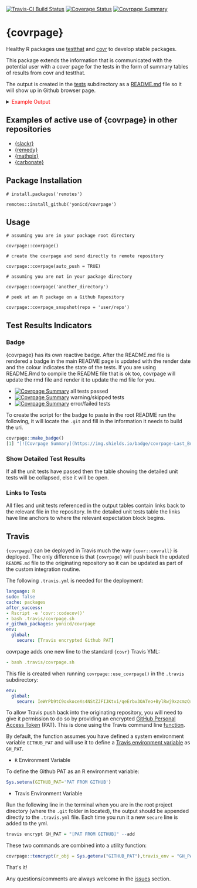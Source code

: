 [![Travis-CI Build Status](https://travis-ci.org/yonicd/covrpage.svg?branch=master)](https://travis-ci.org/yonicd/covrpage)
[![Coverage Status](https://img.shields.io/codecov/c/github/yonicd/covrpage/master.svg)](https://codecov.io/github/yonicd/covrpage?branch=master)
[![Covrpage Summary](https://img.shields.io/badge/covrpage-Last_Build_2018_09_03-brightgreen.svg)](https://github.com/yonicd/covrpage/tree/master/tests/README.md)

# {covrpage}

Healthy R packages use [testthat](https://github.com/r-lib/testthat) and [covr](https://github.com/r-lib/covr) to develop stable packages. 

This package extends the information that is communicated with the potential user with a cover page for the tests in the form of summary tables of results from covr and testthat. 

The output is created in the [tests](tests) subdirectory as a [README.md](tests/README.md) file so it will show up in Github browser page. 

<details>
<summary> <font color="red">Example Output</font> </summary>

Coverage summary is created using the
[covr](https://github.com/r-lib/covr) package.

| Object                                             | Coverage (%) |
| :------------------------------------------------- | :----------: |
| covrpage                                           |    50.13     |
| [R/covrpage\_snapshot.R](R/covrpage_snapshot.R) |     0.00     |
| [R/map\_testthat.R](R/map_testthat.R)           |     0.00     |
| [R/tencrypt.R](R/tencrypt.R)                    |     0.00     |
| [R/use\_covrpage.R](R/use_covrpage.R)           |    63.64     |
| [R/covrpage\_checks.R](R/covrpage_checks.R)     |    64.29     |
| [R/covrpage.R](R/covrpage.R)                    |    65.79     |
| [R/badge.R](R/badge.R)                          |    66.67     |
| [R/testthat\_summary.R](R/testthat_summary.R)   |    93.55     |
| [R/create\_chunks.R](R/create_chunks.R)         |    96.00     |

<br>

Unit Test summary is created using the
[testthat](https://github.com/r-lib/testthat)
package.

|                     | file                                               | n |  time | error | failed | skipped | warning |
| ------------------- | :------------------------------------------------- | -: | ----: | ----: | -----: | ------: | ------: |
| test-check\_utils.R | [test-check\_utils.R](tests/testthat/test-check_utils.R) | 5 | 0.088 |     0 |      0 |       0 |       0 |
| test-covrfuns.R     | [test-covrfuns.R](tests/testthat/test-covrfuns.R)        | 6 | 0.096 |     0 |      0 |       0 |       0 |
| test-covrpage.R     | [test-covrpage.R](tests/testthat/test-covrpage.R)        | 1 | 3.669 |     0 |      0 |       0 |       0 |

<details closed>

<summary> Show Detailed Test Results
</summary>

| file                                                   | context                                                 | test                           | status | n |  time |
| :----------------------------------------------------- | :------------------------------------------------------ | :----------------------------- | :----- | -: | ----: |
| [test-check\_utils.R](tests/testthat/test-check_utils.R#L4)  | check for tests                                         | tests are detected             | PASS   | 1 | 0.017 |
| [test-check\_utils.R](tests/testthat/test-check_utils.R#L12) | check for packages                                      | packages are detected          | PASS   | 3 | 0.038 |
| [test-check\_utils.R](tests/testthat/test-check_utils.R#L22) | use covrpage                                            | test use\_covrpage             | PASS   | 1 | 0.033 |
| [test-covrfuns.R](tests/testthat/test-covrfuns.R#L5)         | check summary covr                                      | covr\_summary: standard input  | PASS   | 1 | 0.058 |
| [test-covrfuns.R](tests/testthat/test-covrfuns.R#L9)         | check summary covr                                      | covr\_summary: empty input     | PASS   | 1 | 0.001 |
| [test-covrfuns.R](tests/testthat/test-covrfuns.R#L17)        | check summary output types                              | with data: short               | PASS   | 1 | 0.021 |
| [test-covrfuns.R](tests/testthat/test-covrfuns.R#L21)        | check summary output types                              | with data: long                | PASS   | 1 | 0.014 |
| [test-covrfuns.R](tests/testthat/test-covrfuns.R#L25)        | check summary output types                              | with data: no data             | PASS   | 1 | 0.001 |
| [test-covrfuns.R](tests/testthat/test-covrfuns.R#L34)        | check covr to df                                        | covr object to df: empty input | PASS   | 1 | 0.001 |
| [test-covrpage.R](tests/testthat/test-covrpage.R#L20)        | check against remote repo that main function is working | check on remote repo           | PASS   | 1 | 3.669 |

</details>

<details>

<summary> Session Info </summary>

| Field    | Value                               |
| :------- | :---------------------------------- |
| Version  | R version 3.5.0 (2018-04-23)        |
| Platform | x86\_64-apple-darwin15.6.0 (64-bit) |
| Running  | macOS High Sierra 10.13.5           |
| Language | en\_US                              |
| Timezone | America/New\_York                   |

| Package  | Version |
| :------- | :------ |
| testthat | 2.0.0   |
| covr     | 3.1.0   |
| covrpage | 0.0.4   |

</details>

</details>

## Examples of active use of {covrpage} in other repositories

  - [{slackr}](https://github.com/hrbrmstr/slackr/tree/master/tests)
  - [{remedy}](https://github.com/thinkr-open/remedy/tree/master/tests)
  - [{mathpix}](https://github.com/jonocarroll/mathpix/tree/master/tests)
  - [{carbonate}](https://github.com/yonicd/carbonate/tree/master/tests)

## Package Installation

```
# install.packages('remotes')

remotes::install_github('yonicd/covrpage')
```

## Usage

```
# assuming you are in your package root directory

covrpage::covrpage()

# create the covrpage and send directly to remote repository

covrpage::covrpage(auto_push = TRUE)

# assuming you are not in your package directory

covrpage::covrpage('another_directory')

# peek at an R package on a Github Repository

covrpage::covrpage_snapshot(repo = 'user/repo')
```

## Test Results Indicators

### Badge

{covrpage} has its own reactive badge. After the README.md file is rendered a badge in the main README page is updated with the render date and the colour indicates the state of the tests. If you are using README.Rmd to compile the README file that is ok too, covrpage will update the rmd file and render it to update the md file for you. 

  - [![Covrpage Summary](https://img.shields.io/badge/covrpage-Last_Build_2018_09_03-brightgreen.svg)](https://github.com/yonicd/covrpage/tree/master/tests/README.md) all tests passed
  - [![Covrpage Summary](https://img.shields.io/badge/covrpage-Last_Build_2018_09_03-brightgreen.svg)](https://github.com/yonicd/covrpage/tree/master/tests/README.md) warning/skipped tests
  - [![Covrpage Summary](https://img.shields.io/badge/covrpage-Last_Build_2018_09_03-brightgreen.svg)](https://github.com/yonicd/covrpage/tree/master/tests/README.md) error/failed tests
  
To create the script for the badge to paste in the root README run the following, it will locate the `.git` and fill in the information it needs to build the uri.

```r
covrpage::make_badge()
[1] "[![Covrpage Summary](https://img.shields.io/badge/covrpage-Last_Build_2018_09_03-brightgreen.svg)](https://github.com/yonicd/covrpage/tree/master/tests/README.md)"
```

### Show Detailed Test Results

If all the unit tests have passed then the table showing the detailed unit tests will be collapsed, else it will be open. 

### Links to Tests

All files and unit tests referenced in the output tables contain links back to the relevant file in the repository. In the detailed unit tests table the links have line anchors to where the relevant expectation block begins. 

## Travis

`{covrpage}` can be deployed in Travis much the way `{covr::covrall}` is deployed. The only difference is that `{covrpage}` will push back the updated `README.md` file to the originating repository so it can be updated as part of the custom integration routine. 

The following `.travis.yml` is needed for the deployment:

```yml
language: R
sudo: false
cache: packages
after_success:
- Rscript -e 'covr::codecov()'
- bash .travis/covrpage.sh
r_github_packages: yonicd/covrpage
env:
  global:
    secure: [Travis encrypted Github PAT]

```

covrpage adds one new line to the standard `{covr}` Travis YML:

```yml
- bash .travis/covrpage.sh
```

This file is created when running `covrpage::use_covrpage()` in the `.travis` subdirectory:

```yml
env:
  global:
    secure: IeWrPb9tC9oxkoceXs4NStZJFIJKtvi/qeErbv3OATeo+BylRwj9xzcmzQrV8ps...
```

To allow Travis push back into the originating repository, you will need to give it permission to do so by providing an encrypted [GitHub Personal Access Token](https://github.com/settings/tokens) (PAT). This is done using the Travis command line [function](https://docs.travis-ci.com/user/encryption-keys/).

By default, the function assumes you have defined a system environment variable `GITHUB_PAT` and will use it to define a [Travis environment variable](https://docs.travis-ci.com/user/environment-variables/) as `GH_PAT`.

  - `R` Environment Variable

To define the Github PAT as an R environment variable:

```r
Sys.setenv(GITHUB_PAT='PAT FROM GITHUB')
```

  - Travis Environment Variable

Run the following line in the terminal when you are in the root project directory (where the `.git` folder in located), the output should be appended directly to the `.travis.yml` file. Each time you run it a new `secure` line is added to the yml.

```r
travis encrypt GH_PAT = "[PAT FROM GITHUB]" --add
```

These two commands are combined into a utility function:

```r
covrpage::tencrypt(r_obj = Sys.getenv("GITHUB_PAT"),travis_env = "GH_PAT",add = TRUE)
```

That's it!

Any questions/comments are always welcome in the [issues](https://github.com/yonicd/covrpage/issues) section.
